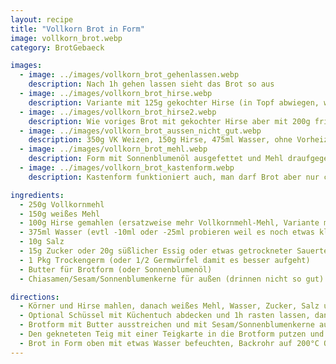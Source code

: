 ```yaml
---
layout: recipe
title: "Vollkorn Brot in Form"
image: vollkorn_brot.webp
category: BrotGebaeck

images:
  - image: ../images/vollkorn_brot_gehenlassen.webp
    description: Nach 1h gehen lassen sieht das Brot so aus
  - image: ../images/vollkorn_brot_hirse.webp
    description: Variante mit 125g gekochter Hirse (in Topf abwiegen, waschen indem mit kleinem Sieb Wasser abgegossen wird, wieder auf Waage stellen, Wasser dazugeben bis 375g angezeigt werden (d.h. 250g Wasser inkl was vom Waschen bleibt). Danach 3g Salz dazugeben, zudecken, aufkochen und bei Stufe 3 10min gehen lassen. Wenn die Hirse fertig ist mit 250ml Wasser, 375g Weizen oder Dinkel-VK (NICHT frisch gemahlen), 10g Salz, 15g Zucker und Trockengerm 3min kneten. 30min zugedeckt rasten, in mit Backpapier ausgelegte Form putzen, 30min zugedeckt rasten und ins Rohr. Ist kompakt aber schmeckt super!
  - image: ../images/vollkorn_brot_hirse2.webp
    description: Wie voriges Brot mit gekochter Hirse aber mit 200g frisch gemahlenen Kamut, 175g Weizenmehl (weiß), Backpapier in Glsaform, 35min Rohr unterste Stufe, danach rauskippen und 3min ins Rohr damit es resch wird
  - image: ../images/vollkorn_brot_aussen_nicht_gut.webp
    description: 350g VK Weizen, 150g Hirse, 475ml Wasser, ohne Vorheizen - Rinde war zu blass und hart und Chiasamen haben sich mit Rinde verbunden und waren nicht gut. Vmtl ist das nicht-Vorheizen das Hauptproblem und/oder zuviel Wasser. 450ml Wasser und mit Vorheizen war zwar nicht zu hart aber Chiasamen sind auch "reingesunken", daher vmlt nur 400ml Wasser nehmen
  - image: ../images/vollkorn_brot_mehl.webp
    description: Form mit Sonnenblumenöl ausgefettet und Mehl draufgegeben (Problem - bildet "Mehlklumpen", besser Teig bemehlen!), Sonnenblumenkerne in Teig nicht so gut, 1h 200°C ohne vorheizen > Rinde zu dunkel und resch
  - image: ../images/vollkorn_brot_kastenform.webp
    description: Kastenform funktioniert auch, man darf Brot aber nur ca 15min darin rasten lassen. Bei 30 min + weiteres Gehen in den ersten Backminuten ist es seitlich stark übergelaufen. Die Backzeit ist auch ca 5-10min kürzer (noch genau ermitteln), geschmacklich war es sehr gut

ingredients:
  - 250g Vollkornmehl
  - 150g weißes Mehl
  - 100g Hirse gemahlen (ersatzweise mehr Vollkornmehl-Mehl, Variante mit feuchter Hirse als Bild)
  - 375ml Wasser (evtl -10ml oder -25ml probieren weil es noch etwas klebrig am Messer war, aber nicht auf Zähnen etc)
  - 10g Salz
  - 15g Zucker oder 20g süßlicher Essig oder etwas getrockneter Sauerteig
  - 1 Pkg Trockengerm (oder 1/2 Germwürfel damit es besser aufgeht)
  - Butter für Brotform (oder Sonnenblumenöl)
  - Chiasamen/Sesam/Sonnenblumenkerne für außen (drinnen nicht so gut)

directions:
  - Körner und Hirse mahlen, danach weißes Mehl, Wasser, Zucker, Salz und Germ dazugeben (wenn Germwürfel dann vorher in Wasser auflösen)
  - Optional Schüssel mit Küchentuch abdecken und 1h rasten lassen, danach nochmal kurz mit Küchenmaschine kneten (dadurch geht Brot bis zu 2cm über Brotform auf)
  - Brotform mit Butter ausstreichen und mit Sesam/Sonnenblumenkerne auslegen
  - Den gekneteten Teig mit einer Teigkarte in die Brotform putzen und min. 30min rasten lassen
  - Brot in Form oben mit etwas Wasser befeuchten, Backrohr auf 200°C Ober/Unterhitze vorheizen und 40min backen (evtl Häferl Wasser in Backrohr stellen damit es saftiger wird)
---
```

